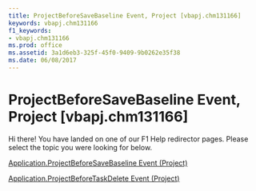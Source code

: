```yaml
---
title: ProjectBeforeSaveBaseline Event, Project [vbapj.chm131166]
keywords: vbapj.chm131166
f1_keywords:
- vbapj.chm131166
ms.prod: office
ms.assetid: 3a1d6eb3-325f-45f0-9409-9b0262e35f38
ms.date: 06/08/2017
---
```



# ProjectBeforeSaveBaseline Event, Project [vbapj.chm131166]

Hi there! You have landed on one of our F1 Help redirector pages. Please select the topic you were looking for below.

[Application.ProjectBeforeSaveBaseline Event (Project)](http://msdn.microsoft.com/library/bcdd2134-03dd-e26d-66db-095bda6a7162%28Office.15%29.aspx)

[Application.ProjectBeforeTaskDelete Event (Project)](http://msdn.microsoft.com/library/3acc4ba4-0fdc-61fd-17df-e6450055a39b%28Office.15%29.aspx)


